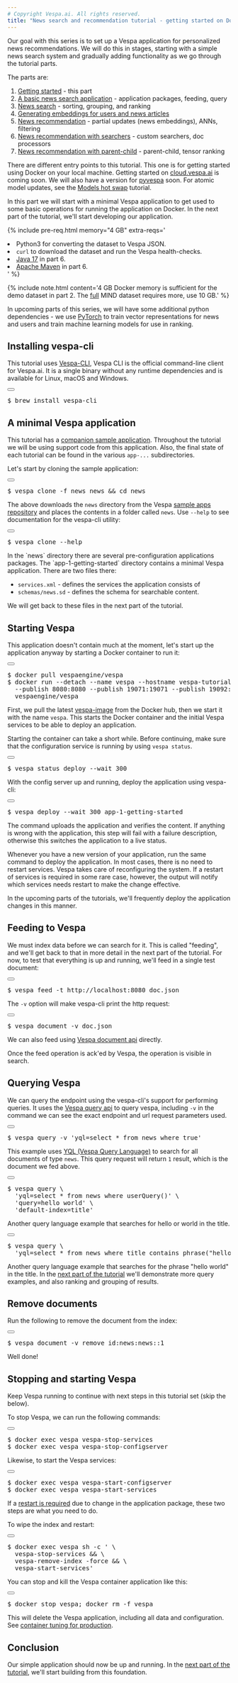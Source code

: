 ```yaml
---
# Copyright Vespa.ai. All rights reserved.
title: "News search and recommendation tutorial - getting started on Docker"
---
```



Our goal with this series is to set up a Vespa application for personalized
news recommendations. We will do this in stages, starting with a simple news
search system and gradually adding functionality as we go through the
tutorial parts.

The parts are:  

1. [Getting started](news-1-getting-started.html) - this part
2. [A basic news search application](news-2-basic-feeding-and-query.html) - application packages, feeding, query
3. [News search](news-3-searching.html) - sorting, grouping, and ranking
4. [Generating embeddings for users and news articles](news-4-embeddings.html)
5. [News recommendation](news-5-recommendation.html) - partial updates (news embeddings), ANNs, filtering
6. [News recommendation with searchers](news-6-recommendation-with-searchers.html) - custom searchers, doc processors
7. [News recommendation with parent-child](news-7-recommendation-with-parent-child.html) - parent-child, tensor ranking

There are different entry points to this tutorial. This one is for getting
started using Docker on your local machine. Getting started on 
[cloud.vespa.ai](https://cloud.vespa.ai) is coming soon. We will also have a
version for [pyvespa](https://github.com/vespa-engine/pyvespa) soon.
For atomic model updates, see the [Models hot swap](models-hot-swap.html) tutorial.

In this part we will start with a minimal Vespa application to
get used to some basic operations for running the application on Docker.
In the next part of the tutorial, we'll start developing our application.

{% include pre-req.html memory="4 GB" extra-reqs='
<li>Python3 for converting the dataset to Vespa JSON.</li>
<li><code>curl</code> to download the dataset and run the Vespa health-checks.</li>
<li><a href="https://openjdk.org/projects/jdk/17/" data-proofer-ignore>Java 17</a> in part 6.</li>
<li><a href="https://maven.apache.org/install.html">Apache Maven</a> in part 6.</li>' %}

{% include note.html content='4 GB Docker memory is sufficient for the demo dataset in part 2.
The <span style="text-decoration: underline;">full</span> MIND dataset requires more, use 10 GB.' %}

In upcoming parts of this series, we will have some additional python dependencies -
we use [PyTorch](https://pytorch.org/) to train vector representations for news and users
and train machine learning models for use in ranking.


## Installing vespa-cli 

This tutorial uses [Vespa-CLI](../vespa-cli.html),
Vespa CLI is the official command-line client for Vespa.ai. 
It is a single binary without any runtime dependencies and is available for Linux, macOS and Windows.

<div class="pre-parent">
  <button class="d-icon d-duplicate pre-copy-button" onclick="copyPreContent(this)"></button>
<pre>
$ brew install vespa-cli 
</pre>
</div>


## A minimal Vespa application

This tutorial has a [companion sample application](https://github.com/vespa-engine/sample-apps/tree/master/news).
Throughout the tutorial we will be using support code from this application.
Also, the final state of each tutorial can be found in the various `app-...` subdirectories.

Let's start by cloning the sample application:

<div class="pre-parent">
  <button class="d-icon d-duplicate pre-copy-button" onclick="copyPreContent(this)"></button>
<pre data-test="exec">
$ vespa clone -f news news && cd news
</pre>
</div>

The above downloads the `news` directory from the Vespa
[sample apps repository](https://github.com/vespa-engine/sample-apps/) and
places the contents in a folder called `news`. Use `--help` to see documentation 
for the vespa-cli utility:

<div class="pre-parent">
  <button class="d-icon d-duplicate pre-copy-button" onclick="copyPreContent(this)"></button>
<pre data-test="exec">
$ vespa clone --help
</pre>
</div>
In the `news` directory there are several pre-configuration applications packages.
The `app-1-getting-started` directory contains a minimal Vespa application.
There are two files there:

- `services.xml` -  defines the services the application consists of
- `schemas/news.sd` - defines the schema for searchable content. 

We will get back to these files in the next part of the tutorial.


## Starting Vespa

This application doesn't contain much at the moment,
let's start up the application anyway by starting a Docker container to run it:

<div class="pre-parent">
  <button class="d-icon d-duplicate pre-copy-button" onclick="copyPreContent(this)"></button>
<pre data-test="exec">
$ docker pull vespaengine/vespa
$ docker run --detach --name vespa --hostname vespa-tutorial \
  --publish 8080:8080 --publish 19071:19071 --publish 19092:19092 \
  vespaengine/vespa
</pre>
</div>

First, we pull the latest [vespa-image](https://hub.docker.com/r/vespaengine/vespa/)
from the Docker hub, then we
start it with the name `vespa`. This starts the Docker container and the
initial Vespa services to be able to deploy an application.

Starting the container can take a short while. Before continuing, make sure
that the configuration service is running by using `vespa status`. 

<div class="pre-parent">
  <button class="d-icon d-duplicate pre-copy-button" onclick="copyPreContent(this)"></button>
<pre data-test="exec">
$ vespa status deploy --wait 300 
</pre>
</div>

With the config server up and running, deploy the application using vespa-cli:

<div class="pre-parent">
  <button class="d-icon d-duplicate pre-copy-button" onclick="copyPreContent(this)"></button>
<pre data-test="exec">
$ vespa deploy --wait 300 app-1-getting-started 
</pre>
</div>

The command uploads the application and verifies the content.
If anything is wrong with the application, this step will fail with a failure description,
otherwise this switches the application to a live status.

Whenever you have a new version of your application, 
run the same command to deploy the application.
In most cases, there is no need to restart services.
Vespa takes care of reconfiguring the system.
If a restart of services is required in some rare case, however, the output will notify 
which services needs restart to make the change effective. 

In the upcoming parts of the tutorials, we'll frequently deploy the 
application changes in this manner. 


## Feeding to Vespa

We must index data before we can search for it.
This is called "feeding", and we'll get back to that in more detail in the next part of the tutorial.
For now, to test that everything is up and running, we'll feed in a single test document:
<div class="pre-parent">
  <button class="d-icon d-duplicate pre-copy-button" onclick="copyPreContent(this)"></button>
<pre data-test="exec" >
$ vespa feed -t http://localhost:8080 doc.json
</pre>
</div>

The `-v` option will make vespa-cli print the http request:
<div class="pre-parent">
  <button class="d-icon d-duplicate pre-copy-button" onclick="copyPreContent(this)"></button>
<pre data-test="exec" >
$ vespa document -v doc.json
</pre>
</div>

We can also feed using [Vespa document api](../document-v1-api-guide.html) directly.

Once the feed operation is ack'ed by Vespa, the operation is visible in search.


## Querying Vespa

We can query the endpoint using the vespa-cli's support for performing queries.
It uses the [Vespa query api](../query-api.html) to query vespa,
including `-v` in the command we can see the exact endpoint and url request parameters used. 

<div class="pre-parent">
  <button class="d-icon d-duplicate pre-copy-button" onclick="copyPreContent(this)"></button>
<pre data-test="exec" data-test-assert-contains='Hello world!'>
$ vespa query -v 'yql=select * from news where true'
</pre>
</div>

This example uses [YQL (Vespa Query Language)](../query-language.html) to 
search for all documents of type `news`. This query request will return `1` result, which is the document we fed above. 

<div class="pre-parent">
  <button class="d-icon d-duplicate pre-copy-button" onclick="copyPreContent(this)"></button>
<pre data-test="exec" data-test-assert-contains='Hello world!'>
$ vespa query \
  'yql=select * from news where userQuery()' \
  'query=hello world' \
  'default-index=title'
</pre>
</div>

Another query language example that searches for hello or world in the title.

<div class="pre-parent">
  <button class="d-icon d-duplicate pre-copy-button" onclick="copyPreContent(this)"></button>
<pre data-test="exec" data-test-assert-contains='Hello world!'>
$ vespa query \
  'yql=select * from news where title contains phrase("hello","world")'
</pre>
</div>

Another query language example that searches for the phrase "hello world" in the title.
In the [next part of the tutorial](news-2-basic-feeding-and-query.html) we'll demonstrate more query examples,
and also ranking and grouping of results.


## Remove documents
Run the following to remove the document from the index:
<div class="pre-parent">
  <button class="d-icon d-duplicate pre-copy-button" onclick="copyPreContent(this)"></button>
<pre data-test="exec" data-test-assert-contains='id:news:news::1'>
$ vespa document -v remove id:news:news::1
</pre>
</div>

Well done!


## Stopping and starting Vespa

Keep Vespa running to continue with next steps in this tutorial set (skip the below).

To stop Vespa, we can run the following commands:

<div class="pre-parent">
  <button class="d-icon d-duplicate pre-copy-button" onclick="copyPreContent(this)"></button>
<pre>
$ docker exec vespa vespa-stop-services
$ docker exec vespa vespa-stop-configserver
</pre>
</div>

Likewise, to start the Vespa services:

<div class="pre-parent">
  <button class="d-icon d-duplicate pre-copy-button" onclick="copyPreContent(this)"></button>
<pre>
$ docker exec vespa vespa-start-configserver
$ docker exec vespa vespa-start-services
</pre>
</div>

If a [restart is required](../reference/schema-reference.html#changes-that-require-restart-but-not-re-feed)
due to change in the application package,
these two steps are what you need to do.

To wipe the index and restart:

<div class="pre-parent">
  <button class="d-icon d-duplicate pre-copy-button" onclick="copyPreContent(this)"></button>
<pre>
$ docker exec vespa sh -c ' \
  vespa-stop-services && \
  vespa-remove-index -force && \
  vespa-start-services'
</pre>
</div>

You can stop and kill the Vespa container application like this:

<div class="pre-parent">
  <button class="d-icon d-duplicate pre-copy-button" onclick="copyPreContent(this)"></button>
<pre data-test="after">
$ docker stop vespa; docker rm -f vespa
</pre>
</div>

This will delete the Vespa application, including all data and configuration. See 
[container tuning for production](/en/operations-selfhosted/docker-containers.html). 


## Conclusion

Our simple application should now be up and running. In the [next part
of the tutorial](news-2-basic-feeding-and-query.html), we'll start building
from this foundation.

<script src="/js/process_pre.js"></script>
